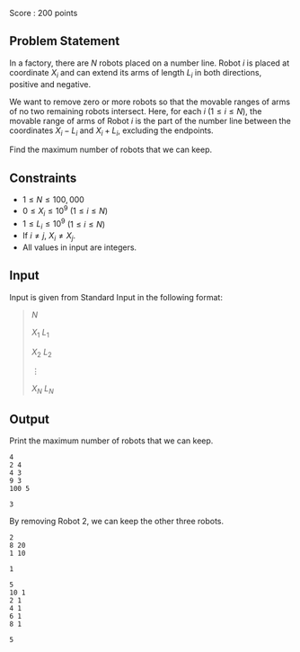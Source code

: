 Score : $200$ points

## Problem Statement

In a factory, there are $N$ robots placed on a number line.
Robot $i$ is placed at coordinate $X_i$ and can extend its arms of length $L_i$ in both directions, positive and negative.

We want to remove zero or more robots so that the movable ranges of arms of no two remaining robots intersect.
Here, for each $i$ ($1 \leq i \leq N$), the movable range of arms of Robot $i$ is the part of the number line between the coordinates $X_i - L_i$ and $X_i + L_i$, excluding the endpoints.

Find the maximum number of robots that we can keep.

## Constraints

- $1 \leq N \leq 100,000$
- $0 \leq X_i \leq 10^9$ ($1 \leq i \leq N$)
- $1 \leq L_i \leq 10^9$ ($1 \leq i \leq N$)
- If $i \neq j$, $X_i \neq X_j$.
- All values in input are integers.

## Input

Input is given from Standard Input in the following format:

> $N$
> 
> $X_1$ $L_1$
> 
> $X_2$ $L_2$
> 
> $\vdots$
> 
> $X_N$ $L_N$

## Output

Print the maximum number of robots that we can keep.

```input1
4
2 4
4 3
9 3
100 5
```

```output1
3
```

By removing Robot $2$, we can keep the other three robots.

```input2
2
8 20
1 10
```

```output2
1
```

```input3
5
10 1
2 1
4 1
6 1
8 1
```

```output3
5
```